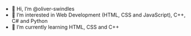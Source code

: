 - 👋 Hi, I’m @oliver-swindles
- 👀 I’m interested in Web Development (HTML, CSS and JavaScript), C++, C# and Python
- 🌱 I’m currently learning HTML, CSS and C++
